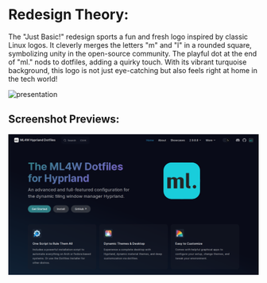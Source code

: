 # Redesign Theory:

The "Just Basic!" redesign sports a fun and fresh logo inspired by classic Linux logos. It cleverly merges the letters "m" and "l" in a rounded square, symbolizing unity in the open-source community. The playful dot at the end of "ml." nods to dotfiles, adding a quirky touch. With its vibrant turquoise background, this logo is not just eye-catching but also feels right at home in the tech world!

![presentation](https://github.com/Affanmm/ml4w-redesign/blob/6ef03ae0f602402e8de47da001ef6cdf66737fcd/assets/ml4w_presentation2.png)

## Screenshot Previews:

![Wiki_preview](https://github.com/Affanmm/ml4w-redesign/blob/8219e79ab6da89b736a37c1ecc1b9461d34fd7e0/assets/wiki_preview2.png)

